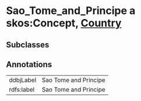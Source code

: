 # Sao_Tome_and_Principe a skos:Concept, [Country](/0.1/Country)

## Subclasses

## Annotations

|||
|-----|-----|
|ddbjLabel|Sao Tome and Principe|
|rdfs:label|Sao Tome and Principe|

